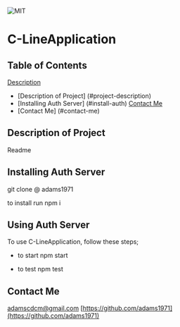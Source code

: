 
  ![MIT](https://img.shields.io/github/license/adams1971/C-LineApplication)
  # C-LineApplication
  
  ## Table of Contents
  <a href="#description">Description</a>
  * [Description of Project] (#project-description)
  * [Installing Auth Server] (#install-auth)
  <a href="#contact">Contact Me</a>
  * [Contact Me] (#contact-me)
  
  ## Description of Project
  
  Readme

  ## Installing Auth Server

  git clone @ adams1971

  to install run npm i

  ## Using Auth Server
  
  To use C-LineApplication, follow these steps;

  - to start npm start
  
  - to test npm test
  
  
  ## Contact Me
  
  adamscdcm@gmail.com
  [https://github.com/adams1971](https://github.com/adams1971)